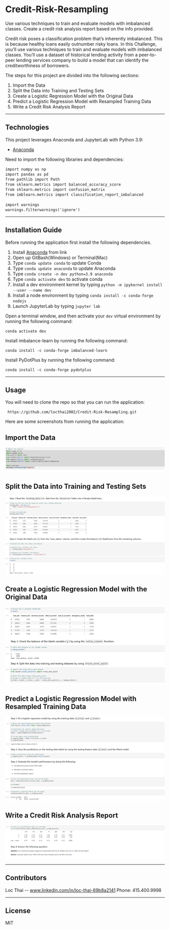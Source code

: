 # Credit-Risk-Resampling
Use various techniques to train and evaluate models with imbalanced classes. Create a credit risk analysis report based on the info provided.

Credit risk poses a classification problem that’s inherently imbalanced. This is because healthy loans easily outnumber risky loans. In this Challenge, you’ll use various techniques to train and evaluate models with imbalanced classes. You’ll use a dataset of historical lending activity from a peer-to-peer lending services company to build a model that can identify the creditworthiness of borrowers.

The steps for this project are divided into the following sections:

1. Import the Data 
2. Split the Data into Training and Testing Sets
3. Create a Logistic Regression Model with the Original Data
4. Predict a Logistic Regression Model with Resampled Training Data
5. Write a Credit Risk Analysis Report


---

## Technologies

This project leverages Anaconda and JupyterLab with Python 3.9:

* [Anaconda](https://www.anaconda.com/products/individual) 

Need to import the following libraries and dependencies:

```
import numpy as np
import pandas as pd
from pathlib import Path
from sklearn.metrics import balanced_accuracy_score
from sklearn.metrics import confusion_matrix
from imblearn.metrics import classification_report_imbalanced

import warnings
warnings.filterwarnings('ignore')
```

---

## Installation Guide

Before running the application first install the following dependencies.

1. Install [Anaconda](https://www.anaconda.com/products/individual) from link 
2. Open up GitBash(Windows) or Terminal(Mac)
3. Type ```conda update conda``` to update Conda
4. Type ```conda update anaconda``` to update Anaconda
5. Type ```conda create -n dev python=3.9 anaconda```
6. Type ```conda activate dev``` to activate conda
7. Install a dev environment kernel by typing ```python -m ipykernel install --user --name dev```
8. Install a node environment by typing ```conda install -c conda-forge nodejs```
9. Launch JupyterLab by typing ```jupyter lab```

Open a terminal window, and then activate your ```dev``` virtual environment by running the following command:
```
conda activate dev 
```
Install imbalance-learn by running the following command:

```
conda install -c conda-forge imbalanced-learn 
```
Install PyDotPlus by running the following command:

```
conda install -c conda-forge pydotplus
```
---

## Usage

You will need to clone the repo so that you can run the application:

```
 https://github.com/locthai2002/Credit-Risk-Resampling.git

```

Here are some screenshots from running the application:

## Import the Data

![Import the Data](images/1.png)

## Split the Data into Training and Testing Sets

![Split the Data into Training and Testing Sets](images/2.png)

## Create a Logistic Regression Model with the Original Data

![Create a Logistic Regression Model with the Original Data](images/3.png)

## Predict a Logistic Regression Model with Resampled Training Data

![Predict a Logistic Regression Model with Resampled Training Data](images/4.png)

## Write a Credit Risk Analysis Report

![Write a Credit Risk Analysis Report](images/5.png)


---

## Contributors

Loc Thai -- www.linkedin.com/in/loc-thai-69b8a2141
Phone: 415.400.9998

---

## License

MIT
